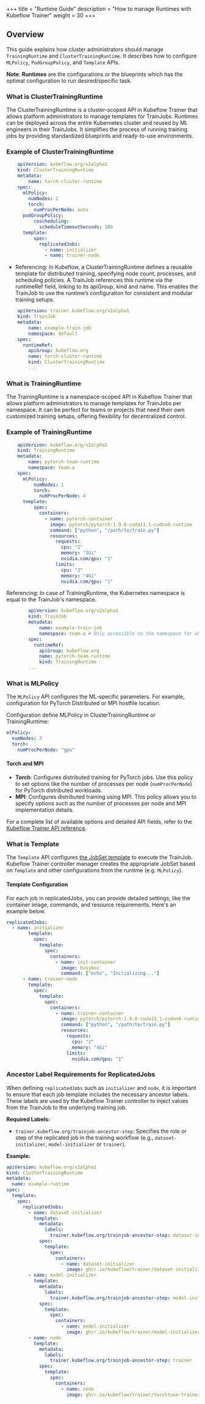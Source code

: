 +++
title = "Runtime Guide"
description = "How to manage Runtimes with Kubeflow Trainer"
weight = 30
+++

## Overview
This guide explains how cluster administrators should manage `TrainingRuntime` and `ClusterTrainingRuntime`. It describes how to configure `MLPolicy`, `PodGroupPolicy`, and `Template` APIs.

**Note**: **Runtimes** are the configurations or the blueprints which has the optimal configuration to run desired/specific task.

### What is ClusterTrainingRuntime
The ClusterTrainingRuntime is a cluster-scoped API in Kubeflow Trainer that allows platform administrators to manage templates for TrainJobs. Runtimes can be deployed across the entire Kubernetes cluster and reused by ML engineers in their TrainJobs. It simplifies the process of running training jobs by providing standardized blueprints and ready-to-use environments.

### Example of ClusterTrainingRuntime

```YAML
    apiVersion: kubeflow.org/v2alpha1
    kind: ClusterTrainingRuntime
    metadata:
        name: torch-cluster-runtime
    spec:
      mlPolicy:
        numNodes: 2
        torch:
          numProcPerNode: auto
      podGroupPolicy:
          coscheduling:
            scheduleTimeoutSeconds: 100
      template:
          spec:
            replicatedJobs:
              - name: initializer
              - name: trainer-node
```
- Referencing:
In Kubeflow, a ClusterTrainingRuntime defines a reusable template for distributed training, specifying node count, processes, and scheduling policies. A TrainJob references this runtime via the runtimeRef field, linking to its apiGroup, kind and name. This enables the TrainJob to use the runtime’s configuration for consistent and modular training setups.

```YAML
    apiVersion: trainer.kubeflow.org/v2alpha1
    kind: TrainJob
    metadata:
        name: example-train-job
        namespace: default
    spec:
      runtimeRef:
        apiGroup: kubeflow.org
        name: torch-cluster-runtime
        kind: ClusterTrainingRuntime
        ...
```
### What is TrainingRuntime

The TrainingRuntime is a namespace-scoped API in Kubeflow Trainer that allows platform administrators to manage templates for TrainJobs per namespace. It can be perfect for teams or projects that need their own customized training setups, offering flexibility for decentralized control.

### Example of TrainingRuntime

```YAML
    apiVersion: kubeflow.org/v2alpha1
    kind: TrainingRuntime
    metadata:
        name: pytorch-team-runtime
        namespace: team-a
    spec:
      mlPolicy:
          numNodes: 1
          torch:
            numProcPerNode: 4
      template:
          spec:
            containers:
              - name: pytorch-container
                image: pytorch/pytorch:1.9.0-cuda11.1-cudnn8-runtime
                command: ["python", "/path/to/train.py"]
                resources:
                  requests:
                    cpu: "1"
                    memory: "2Gi"
                    nvidia.com/gpu: "1"
                  limits:
                    cpu: "2"
                    memory: "4Gi"
                    nvidia.com/gpu: "1"
```
Referencing: In case of TrainingRuntime, the Kubernetes namespace is equal to the TrainJob's namespace.

```YAML
        apiVersion: kubeflow.org/v2alpha1
        kind: TrainJob
        metadata:
            name: example-train-job
            namespace: team-a # Only accessible to the namespace for which it is defined
        spec:
          runtimeRef:
            apiGroup: kubeflow.org
            name: pytorch-team-runtime
            kind: TrainingRuntime
        ...
```   

### What is MLPolicy

The `MLPolicy` API configures the ML-specific parameters. For example, configuration for PyTorch Distributed or MPI hostfile location.

Configuration
define MLPolicy in ClusterTrainingRuntime or TrainingRuntime:
```YAML
mlPolicy:
  numNodes: 3
  torch:
    numProcPerNode: "gpu"
```

#### Torch and MPI
- **Torch**: Configures distributed training for PyTorch jobs. Use this policy to set options like the number of processes per node (`numProcPerNode`) for PyTorch distributed workloads.
- **MPI**: Configures distributed training using MPI. This policy allows you to specify options such as the number of processes per node and MPI implementation details.

For a complete list of available options and detailed API fields, refer to the [Kubeflow Trainer API reference](https://pkg.go.dev/github.com/kubeflow/training-operator@v1.9.2/pkg/apis/kubeflow.org/v2alpha1#MLPolicy).

### What is Template

The `Template` API configures [the JobSet template](https://jobset.sigs.k8s.io/docs/overview/) to execute the TrainJob. Kubeflow Trainer controller manager creates the appropriate JobSet based on `Template` and other configurations from the runtime (e.g. `MLPolicy`).

#### Template Configuration 

For each job in replicatedJobs, you can provide detailed settings, like the container image, commands, and resource requirements.
Here's an example below.
```YAML
replicatedJobs:
  - name: initializer
        template:
          spec:
            template:
              spec:
                containers:
                  - name: init-container
                    image: busybox
                    command: ["echo", "Initializing..."]
      - name: trainer-node
        template:
          spec:
            template:
              spec:  
                containers:
                  - name: trainer-container
                    image: pytorch/pytorch:1.9.0-cuda11.1-cudnn8-runtime
                    command: ["python", "/path/to/train.py"]
                    resources:
                      requests:
                        cpu: "2"
                        memory: "4Gi"
                      limits:
                        nvidia.com/gpu: "1"
```

### Ancestor Label Requirements for ReplicatedJobs
When defining `replicatedJobs` such as `initializer` and `node`, it is important to ensure that each job template includes the necessary ancestor labels. These labels are used by the Kubeflow Trainer controller to inject values from the TrainJob to the underlying training job.

**Required Labels:**
- `trainer.kubeflow.org/trainjob-ancestor-step`: Specifies the role or step of the replicated job in the training workflow (e.g., `dataset-initializer`, `model-initializer` or `trainer`).

**Example:**
```YAML
apiVersion: kubeflow.org/v2alpha1
kind: ClusterTrainingRuntime
metadata:
  name: example-runtime
spec:
  template:
    spec:
      replicatedJobs:
        - name: dataset-initializer
          template:
            metadata:
              labels:
                trainer.kubeflow.org/trainjob-ancestor-step: dataset-initializer
            spec:
              template:
                spec:
                  containers:
                    - name: dataset-initializer
                      image: ghcr.io/kubeflow/trainer/dataset-initializer
        - name: model-initializer
          template:
            metadata:
              labels:
                trainer.kubeflow.org/trainjob-ancestor-step: model-initializer
            spec:
              template:
                spec:
                  containers:
                    - name: model-initializer
                      image: ghcr.io/kubeflow/trainer/model-initializer
        - name: node
          template:
            metadata:
              labels:
                trainer.kubeflow.org/trainjob-ancestor-step: trainer
            spec:
              template:
                spec:
                  containers:
                    - name: node
                      image: ghcr.io/kubeflow/trainer/torchtune-trainer
```
